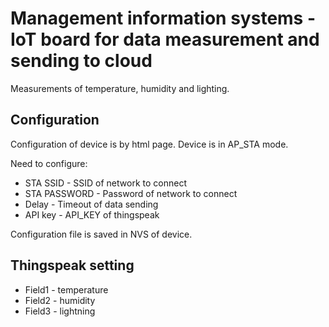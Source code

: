 # Management information systems - IoT board for data measurement and sending to cloud
Measurements of temperature, humidity and lighting.

## Configuration
Configuration of device is by html page. Device is in AP_STA mode.

Need to configure:
+ STA SSID - SSID of network to connect
+ STA PASSWORD - Password of network to connect
+ Delay - Timeout of data sending
+ API key - API_KEY of thingspeak

Configuration file is saved in NVS of device. 

## Thingspeak setting

+ Field1 - temperature
+ Field2 - humidity
+ Field3 - lightning